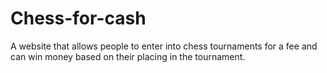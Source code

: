 # Chess-for-cash
A website that allows people to enter into chess tournaments for a fee and can win money based on their placing in the tournament.
